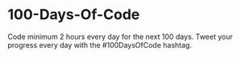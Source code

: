 # 100-Days-Of-Code
Code minimum 2 hours every day for the next 100 days.
Tweet your progress every day with the #100DaysOfCode hashtag.
